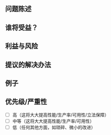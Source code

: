 ## 问题陈述

<!-- 面临的问题和需要解决的问题是什么？！-->

## 谁将受益？

<!-- 这会解决一个只有一个用户的问题，还是会让很多人受益！-->

## 利益与风险

<!--
  这会带来什么好处？
    - 减少支助问题
    - 保存容易出错的手动检查
    - 自动化劳动密集型任务

  这可能会带来什么风险？
    - 可能会导致与员工共享更多数据
    - 需要更新培训材料
    - 涉及与特定供应商合作一段固定时间。
!-->

## 提议的解决办法

<!-- 您希望如何解决此问题？！-->

## 例子

<!-- 其他软件中是否存在这种情况？！-->

## 优先级/严重性

<!-- 酌情删除。为此分配的优先级和严重性可能不同！-->

- [ ] 高（这将大大提高性能/生产率/可用性/立法保障）
- [ ] 中等（这将大大提高性能/生产率/可用性）
- [ ] 低（任何其他方面，如琐碎、微小的改进）
